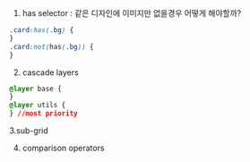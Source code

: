 1. has selector :
   같은 디자인에 이미지만 없을경우 어떻게 해야할까?

```css
.card:has(.bg) {
}
.card:not(has(.bg)) {
}
```

2. cascade layers

```css
@layer base {
}
@layer utils {
} //most priority
```

3.sub-grid

4. comparison operators
